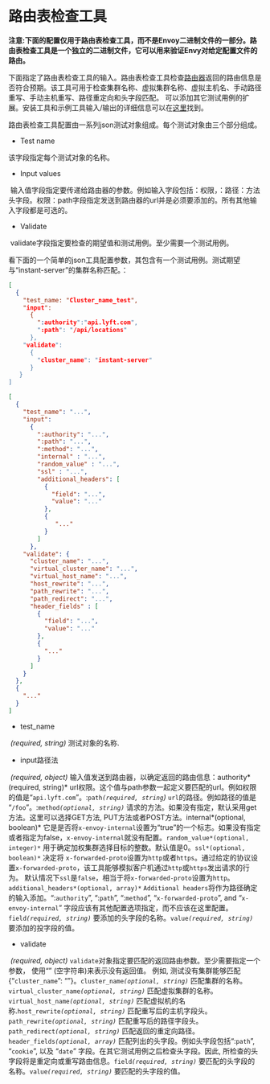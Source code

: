 # 路由表检查工具

**注意:下面的配置仅用于路由表检查工具，而不是Envoy二进制文件的一部分。路由表检查工具是一个独立的二进制文件，它可以用来验证Envy对给定配置文件的路由。**

下面指定了路由表检查工具的输入。路由表检查工具检查[路由器](../../api-v1/route_config/route_config.md#config-http-conn-man-route-table)返回的路由信息是否符合预期。该工具可用于检查集群名称、虚拟集群名称、虚拟主机名、手动路径重写、手动主机重写、路径重定向和头字段匹配。 可以添加其它测试用例的扩展。安装工具和示例工具输入/输出的详细信息可以在[这里](../../install/tools/route_table_check_tool.md#install-tools-route-table-check-tool)找到。

路由表检查工具配置由一系列json测试对象组成。每个测试对象由三个部分组成。

- Test name

该字段指定每个测试对象的名称。

- Input values

  输入值字段指定要传递给路由器的参数。例如输入字段包括：权限，：路径：方法头字段。权限：path字段指定发送到路由器的url并是必须要添加的。所有其他输入字段都是可选的。

- Validate

  validate字段指定要检查的期望值和测试用例。至少需要一个测试用例。
  
 看下面的一个简单的json工具配置参数，其包含有一个测试用例。测试期望与“instant-server”的集群名称匹配。：

```json
[
  {
    "test_name: "Cluster_name_test",
    "input":
      {
        ":authority":"api.lyft.com",
        ":path": "/api/locations"
      },
    "validate":
      {
        "cluster_name": "instant-server"
      }
   }
]
```

```json
[
  {
    "test_name": "...",
    "input":
      {
        ":authority": "...",
        ":path": "...",
        ":method": "...",
        "internal" : "...",
        "random_value" : "...",
        "ssl" : "...",
        "additional_headers": [
          {
            "field": "...",
            "value": "..."
          },
          {
             "..."
          }
        ]
      },
    "validate": {
      "cluster_name": "...",
      "virtual_cluster_name": "...",
      "virtual_host_name": "...",
      "host_rewrite": "...",
      "path_rewrite": "...",
      "path_redirect": "...",
      "header_fields" : [
        {
          "field": "...",
          "value": "..."
        },
        {
          "..."
        }
      ]
    }
  },
  {
    "..."
  }
]
```

- test_name

  *(required, string)* 测试对象的名称.

- input路径法

  *(required, object)* 输入值发送到路由器，以确定返回的路由信息：authority*(required, string)* url权限。这个值与path参数一起定义要匹配的url。例如权限的值是“`api.lyft.com`”。:`path`*`(required, string`)* `url`的路径。例如路径的值是 “`/foo`”。:`method`*`(optional, string)`* 请求的方法。如果没有指定，默认采用get方法。这里可以选择GET方法, PUT方法或者POST方法。internal*(optional, boolean)* 它是是否将`x-envoy-internal`设置为“true”的一个标志。如果没有指定或者指定为false，`x-envoy-internal`就没有配置。`random_value*(optional, integer)*` 用于确定加权集群选择目标的整数。默认值是0。`ssl*(optional, boolean)*` 决定将 `x-forwarded-proto`设置为`http`或者`https`。通过给定的协议设置`x-forwarded-proto`，该工具能够模拟客户机通过`http`或`https`发出请求的行为。 默认情况下`ssl`是`false`，相当于将`x-forwarded-proto`设置为`http`。`additional_headers*(optional, array)*` `Additional headers`将作为路径确定的输入添加。“:`authority`”, “:`path`”, “:`method`”, “`x-forwarded-proto`”, and “`x-envoy-internal`” 字段应该有其他配置选项指定，而不应该在这里配置。`field`*`(required, string)`* 要添加的头字段的名称。`value`*`(required, string)`* 要添加的投字段的值。

- validate

  *(required, object)* `validate`对象指定要匹配的返回路由参数。至少需要指定一个参数， 使用“” (空字符串)来表示没有返回值。 例如, 测试没有集群能够匹配{“`cluster_name`”: “”}。`cluster_name`*`(optional, string)`* 匹配集群的名称。`virtual_cluster_name`*`(optional, string)`* 匹配虚拟集群的名称。`virtual_host_name`*`(optional, string)`* 匹配虚拟机的名称.`host_rewrite`*`(optional, string)`* 匹配重写后的主机字段头。`path_rewrite`*`(optional, string)`* 匹配重写后的路径字段头。`path_redirect`*`(optional, string)`* 匹配返回的重定向路径。`header_fields`*`(optional, array)`* 匹配列出的头字段。例如头字段包括“:`path`”, “`cookie`”, 以及 “`date`” 字段。在其它测试用例之后检查头字段。因此, 所检查的头字段将是重定向或重写路由信息。`field`*`(required, string)`* 要匹配的头字段的名称。`value`*`(required, string)`* 要匹配的头字段的值。
